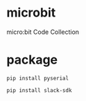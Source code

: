 # microbit
micro:bit Code Collection

# package
```
pip install pyserial
```
```
pip install slack-sdk
```
